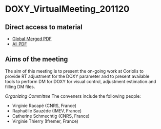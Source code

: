 # DOXY_VirtualMeeting_201120
## Direct access to material

- [Global Merged PDF](https://github.com/catsch/DOXY_VirtualMeeting_201120/Merged/DOXY_meeting_201120.pdf)
- [All PDF](https://github.com/catsch/DOXY_VirtualMeeting_201120/PDF/)


## Aims of the meeting 
The aim of this meeting is to present the on-going work at Coriolis to provide RT adjustment for the DOXY parameter and to present available tools to perform DM for DOXY for visual control, adjustment estimation and filling DM files.  

*Organizing Committee*
The conveners include the following people:

- Virginie Racapé (CNRS, France)  
- Raphaëlle Sauzède (IMEV, France)
- Catherine Schmechtig (CNRS, France)
- Virginie Thierry (Ifremer, France)
